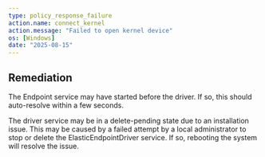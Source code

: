 ```yaml
---
type: policy_response_failure
action.name: connect_kernel
action.message: "Failed to open kernel device"
os: [Windows]
date: "2025-08-15"
---
```


## Remediation
The Endpoint service may have started before the driver.  If so, this should auto-resolve within a few seconds.

The driver service may be in a delete-pending state due to an installation issue.  This may be caused by a failed attempt by a local administrator to stop or delete the ElasticEndpointDriver service.  If so, rebooting the system will resolve the issue.
